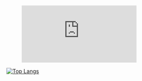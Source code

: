 
<!--START_SECTION:waka-->
<figure><embed src="https://wakatime.com/share/@323402a1-bedf-4563-9d3c-6d8a3682f2bb/8ee150c4-cfe2-4d92-83b6-f55b5dd23a74.svg"></embed></figure>
<!--END_SECTION:waka-->

[![Top Langs](https://github-readme-stats.vercel.app/api/top-langs/?username=dadwadw233&layout=compact)](https://github.com/anuraghazra/github-readme-stats)
